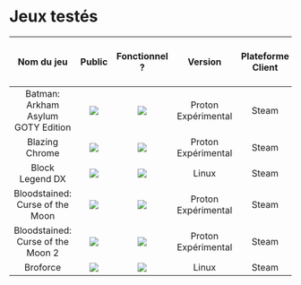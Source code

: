 # Jeux testés

| Nom du jeu    | Public | Fonctionnel ? | Version | Plateforme Client | Steam Input nécessaire ? | Notes |
|     :---:     | :---:  |     :---:     |  :---:  |        :---:      |         :---:           | :---: |
| Batman: Arkham Asylum GOTY Edition | ![](https://img.shields.io/static/v1?label=&message=PEGI_16&color=orange) | ![](https://img.shields.io/static/v1?label=&message=Oui&color=green) | Proton Expérimental | Steam | ![](https://img.shields.io/static/v1?label=&message=Oui&color=green) | [Lire](https://github.com/AkinaUsagiAi/Steam-Proton-Solutions/blob/main/Outils/Batman_Arkham_Asylum_Game_of_the_Year_Edition) |
| Blazing Chrome | ![](https://img.shields.io/static/v1?label=&message=PEGI_12&color=orange) | ![](https://img.shields.io/static/v1?label=&message=Oui&color=green) | Proton Expérimental | Steam | ![](https://img.shields.io/static/v1?label=&message=Oui&color=green) | - |
| Block Legend DX | ![](https://img.shields.io/static/v1?label=&message=PEGI_07&color=green) | ![](https://img.shields.io/static/v1?label=&message=Oui&color=green) | Linux | Steam | ![](https://img.shields.io/static/v1?label=&message=Non&color=red) | - |
| Bloodstained: Curse of the Moon | ![](https://img.shields.io/static/v1?label=&message=PEGI_07&color=green) | ![](https://img.shields.io/static/v1?label=&message=Oui&color=green) | Proton Expérimental | Steam | ![](https://img.shields.io/static/v1?label=&message=Oui&color=green) | - |
| Bloodstained: Curse of the Moon 2 | ![](https://img.shields.io/static/v1?label=&message=PEGI_07&color=green) | ![](https://img.shields.io/static/v1?label=&message=Oui&color=green) | Proton Expérimental | Steam | ![](https://img.shields.io/static/v1?label=&message=Oui&color=green) | - |
| Broforce | ![](https://img.shields.io/static/v1?label=&message=PEGI_16&color=orange) | ![](https://img.shields.io/static/v1?label=&message=Oui&color=green) | Linux | Steam | ![](https://img.shields.io/static/v1?label=&message=Non&color=red) | - |
